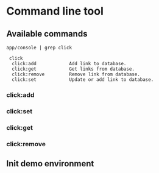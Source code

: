 # Command line tool

## Available commands

`app/console | grep click`

```
 click
  click:add            Add link to database.
  click:get            Get links from database.
  click:remove         Remove link from database.
  click:set            Update or add link to database.
```

### click:add

### click:set

### click:get

### click:remove

## Init demo environment
